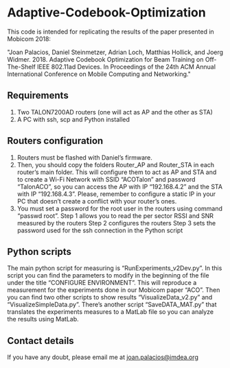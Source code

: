 # Adaptive-Codebook-Optimization
This code is intended for replicating the results of the paper presented in Mobicom 2018:

"Joan Palacios, Daniel Steinmetzer, Adrian Loch, Matthias Hollick, and Joerg Widmer. 2018. Adaptive Codebook Optimization for Beam Training on Off-The-Shelf IEEE 802.11ad Devices. In Proceedings of the 24th ACM Annual International Conference on Mobile Computing and Networking."

## Requirements
1.	Two TALON7200AD routers (one will act as AP and the other as STA)
2.	A PC with ssh, scp and Python installed

## Routers configuration
1.	Routers must be flashed with Daniel’s firmware.
2.	Then, you should copy the folders Router_AP and Router_STA in each router’s main folder. This will configure them to act as AP and STA and to create a Wi-Fi Network with SSID “ACOTalon” and password “TalonACO”, so you can access the AP with IP “192.168.4.2” and the STA with IP “192.168.4.3”. Please, remember to configure a static IP in your PC that doesn’t create a conflict with your router’s ones.
3.	You must set a password for the root user in the routers using command “passwd root”.
Step 1 allows you to read the per sector RSSI and SNR measured by the routers
Step 2 configures the routers
Step 3 sets the password used for the ssh connection in the Python script

## Python scripts
The main python script for measuring is “RunExperiments_v2Dev.py”. In this script you can find the parameters to modify in the beginning of the file under the title “CONFIGURE ENVIRONMENT”. This will reproduce a measurement for the experiments done in our Mobicom paper “ACO”.
Then you can find two other scripts to show results “VisualizeData_v2.py” and “VisualizeSimpleData.py”.
There’s another script “SaveDATA_MAT.py” that translates the experiments measures to a MatLab file so you can analyze the results using MatLab.

## Contact details
If you have any doubt, please email me at joan.palacios@imdea.org

